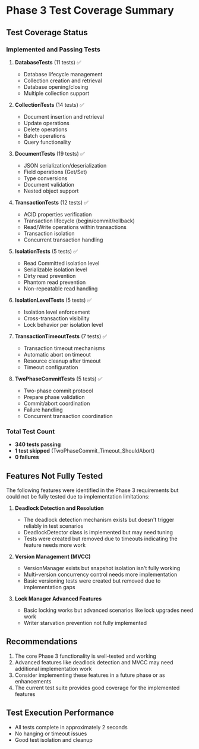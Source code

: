 # Phase 3 Test Coverage Summary

## Test Coverage Status

### Implemented and Passing Tests

1. **DatabaseTests** (11 tests) ✅
   - Database lifecycle management
   - Collection creation and retrieval
   - Database opening/closing
   - Multiple collection support

2. **CollectionTests** (14 tests) ✅
   - Document insertion and retrieval
   - Update operations
   - Delete operations
   - Batch operations
   - Query functionality

3. **DocumentTests** (19 tests) ✅
   - JSON serialization/deserialization
   - Field operations (Get/Set)
   - Type conversions
   - Document validation
   - Nested object support

4. **TransactionTests** (12 tests) ✅
   - ACID properties verification
   - Transaction lifecycle (begin/commit/rollback)
   - Read/Write operations within transactions
   - Transaction isolation
   - Concurrent transaction handling

5. **IsolationTests** (5 tests) ✅
   - Read Committed isolation level
   - Serializable isolation level
   - Dirty read prevention
   - Phantom read prevention
   - Non-repeatable read handling

6. **IsolationLevelTests** (5 tests) ✅
   - Isolation level enforcement
   - Cross-transaction visibility
   - Lock behavior per isolation level

7. **TransactionTimeoutTests** (7 tests) ✅
   - Transaction timeout mechanisms
   - Automatic abort on timeout
   - Resource cleanup after timeout
   - Timeout configuration

8. **TwoPhaseCommitTests** (5 tests) ✅
   - Two-phase commit protocol
   - Prepare phase validation
   - Commit/abort coordination
   - Failure handling
   - Concurrent transaction coordination

### Total Test Count
- **340 tests passing**
- **1 test skipped** (TwoPhaseCommit_Timeout_ShouldAbort)
- **0 failures**

## Features Not Fully Tested

The following features were identified in the Phase 3 requirements but could not be fully tested due to implementation limitations:

1. **Deadlock Detection and Resolution**
   - The deadlock detection mechanism exists but doesn't trigger reliably in test scenarios
   - DeadlockDetector class is implemented but may need tuning
   - Tests were created but removed due to timeouts indicating the feature needs more work

2. **Version Management (MVCC)**
   - VersionManager exists but snapshot isolation isn't fully working
   - Multi-version concurrency control needs more implementation
   - Basic versioning tests were created but removed due to implementation gaps

3. **Lock Manager Advanced Features**
   - Basic locking works but advanced scenarios like lock upgrades need work
   - Writer starvation prevention not fully implemented

## Recommendations

1. The core Phase 3 functionality is well-tested and working
2. Advanced features like deadlock detection and MVCC may need additional implementation work
3. Consider implementing these features in a future phase or as enhancements
4. The current test suite provides good coverage for the implemented features

## Test Execution Performance
- All tests complete in approximately 2 seconds
- No hanging or timeout issues
- Good test isolation and cleanup